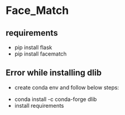 # Face_Match

## requirements
- pip install flask
- pip install facematch
## Error while installing dlib 
* create conda env and follow below steps:
- conda install -c conda-forge dlib
- install requirements 
